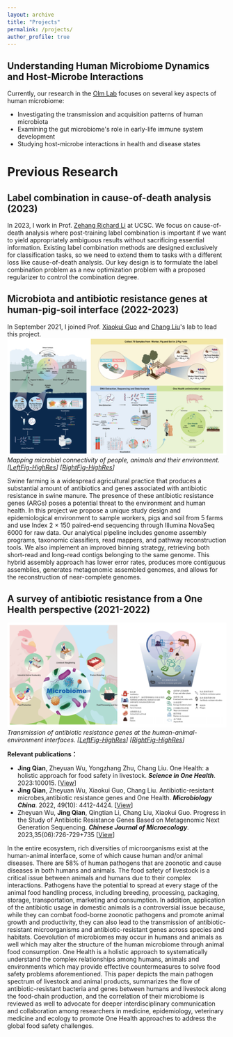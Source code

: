 ```yaml
---
layout: archive
title: "Projects"
permalink: /projects/
author_profile: true
---
```


Understanding Human Microbiome Dynamics and Host-Microbe Interactions
------
Currently, our research in the [Olm Lab](https://live-ucbdev-lab-olm.pantheonsite.io/) focuses on several key aspects of human microbiome:
- Investigating the transmission and acquisition patterns of human microbiota
- Examining the gut microbiome's role in early-life immune system development
- Studying host-microbe interactions in health and disease states

  
Previous Research
======

Label combination in cause-of-death analysis (2023)
------
In 2023, I work in Prof. [Zehang Richard Li](https://zehangli.com/) at UCSC. We focus on cause-of-death analysis where post-training label combination is important if we want to yield appropriately ambiguous results without sacrificing essential information. Existing label combination methods are designed exclusively for classification tasks, so we need to extend them to tasks with a different loss like cause-of-death analysis. Our key design is to formulate the label combination problem as a new optimization problem with a proposed regularizer to control the combination degree.


Microbiota and antibiotic resistance genes at human-pig-soil interface (2022-2023)
------
In September 2021, I joined Prof. [Xiaokui Guo](https://www.shsmu.edu.cn/english/info/1269/1924.htm) and [Chang Liu](https://www.shsmu.edu.cn/english/info/1299/2190.htm)'s lab to lead this project.
![figure1](/images/2022_2023_project_1_2_combine.png)
*Mapping microbial connectivity of people, animals and their environment. [[LeftFig-HighRes](https://drive.google.com/file/d/1GZnsrNatXDrxWZX9U0QeRD4sF9_KQ9X-/view?usp=sharing)] [[RightFig-HighRes](https://drive.google.com/file/d/1-SYHXCjU_5uRPG7FU51wi_iiyd4x3NiK/view?usp=drive_link)]*

Swine farming is a widespread agricultural practice that produces a substantial amount of antibiotics and genes associated with antibiotic resistance in swine manure. The presence of these antibiotic resistance genes (ARGs) poses a potential threat to the environment and human health. In this project we propose a unique study design and epidemiological environment to sample workers, pigs and soil from 5 farms and use Index 2 × 150 paired-end sequencing through Illumina NovaSeq 6000 for raw data. Our analytical pipeline includes genome assembly programs, taxonomic classifiers, read mappers, and pathway reconstruction tools. We also implement an improved binning strategy, retrieving both short-read and long-read contigs belonging to the same genome. This hybrid assembly approach has lower error rates, produces more contiguous assemblies, generates metagenomic assembled genomes, and allows for the reconstruction of near-complete genomes.

  
A survey of antibiotic resistance from a One Health perspective (2021-2022)
------
![figure2](/images/2021_2022_project_3_4_review_combine.png)
*Transmission of antibiotic resistance genes at the human-animal-environment interfaces. [[LeftFig-HighRes](https://drive.google.com/file/d/16cIZ7Mfaa-B_u8yLpAs5AyiKMAkzTewe/view?usp=drive_link)] [[RightFig-HighRes](https://drive.google.com/file/d/1sr6dpHNV0QWh3mFO11jMl0nljAhp59qS/view?usp=drive_link)]*

**Relevant publications：**
+ **Jing Qian**, Zheyuan Wu, Yongzhang Zhu, Chang Liu. One Health: a holistic approach for food safety in livestock. ***Science in One Health***. 2023:100015. [[View](https://www.sciencedirect.com/science/article/pii/S2949704323000094)]
+ **Jing Qian**, Zheyuan Wu, Xiaokui Guo, Chang Liu. Antibiotic-resistant microbes,antibiotic resistance genes and One Health. ***Microbiology China***. 2022, 49(10): 4412-4424. [[View](https://wswxtb.ijournals.cn/wswxtbcn/article/abstract/tb22104412)]
+ Zheyuan Wu, **Jing Qian**, Qingtian Li, Chang Liu, Xiaokui Guo. Progress in the Study of Antibiotic Resistance Genes Based on Metagenomic Next Generation Sequencing. ***Chinese Journal of Microecology***. 2023,35(06):726-729+735 [[View](https://cjm.dmu.edu.cn/article/doi/10.13381/j.cnki.cjm.202306017)]

In the entire ecosystem, rich diversities of microorganisms exist at the human-animal interface, some of which cause human and/or animal diseases. There are 58% of human pathogens that are zoonotic and cause diseases in both humans and animals. The food safety of livestock is a critical issue between animals and humans due to their complex interactions. Pathogens have the potential to spread at every stage of the animal food handling process, including breeding, processing, packaging, storage, transportation, marketing and consumption. In addition, application of the antibiotic usage in domestic animals is a controversial issue because, while they can combat food-borne zoonotic pathogens and promote animal growth and productivity, they can also lead to the transmission of antibiotic-resistant microorganisms and antibiotic-resistant genes across species and habitats. Coevolution of microbiomes may occur in humans and animals as well which may alter the structure of the human microbiome through animal food consumption. One Health is a holistic approach to systematically understand the complex relationships among humans, animals and environments which may provide effective countermeasures to solve food safety problems aforementioned. This paper depicts the main pathogen spectrum of livestock and animal products, summarizes the flow of antibiotic-resistant bacteria and genes between humans and livestock along the food-chain production, and the correlation of their microbiome is reviewed as well to advocate for deeper interdisciplinary communication and collaboration among researchers in medicine, epidemiology, veterinary medicine and ecology to promote One Health approaches to address the global food safety challenges.

